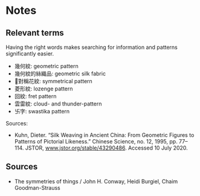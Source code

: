 # Notes

## Relevant terms
Having the right words makes searching for information and patterns significantly easier.

- 幾何紋: geometric pattern
- 幾何紋的絲織品: geometric silk fabric
- 對稱花紋: symmetrical pattern
- 菱形紋: lozenge pattern
- 回紋: fret pattern
- 雲雷紋: cloud- and thunder-pattern
- 卐字: swastika pattern

Sources:
- Kuhn, Dieter. “Silk Weaving in Ancient China: From Geometric Figures to Patterns of Pictorial Likeness.” Chinese Science, no. 12, 1995, pp. 77–114. JSTOR, www.jstor.org/stable/43290486. Accessed 10 July 2020.

## Sources

- The symmetries of things / John H. Conway, Heidi Burgiel, Chaim Goodman-Strauss
